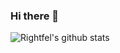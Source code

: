 ### Hi there 👋

<!--
**rightfel/rightfel** is a ✨ _special_ ✨ repository because its `README.md` (this file) appears on your GitHub profile.

Here are some ideas to get you started:

- 🔭 I’m currently working on ...
- 🌱 I’m currently learning ...
- 👯 I’m looking to collaborate on ...
- 🤔 I’m looking for help with ...
- 💬 Ask me about ...
- 📫 How to reach me: ...
- 😄 Pronouns: ...
- ⚡ Fun fact: ...
-->

![Rightfel's github stats](https://github-readme-stats.sera5-dev.vercel.app/api?username=rightfel&hide=stars&show_icons=true&count_private=true&include_all_commits=true&title_color=000000&icon_color=000000)
